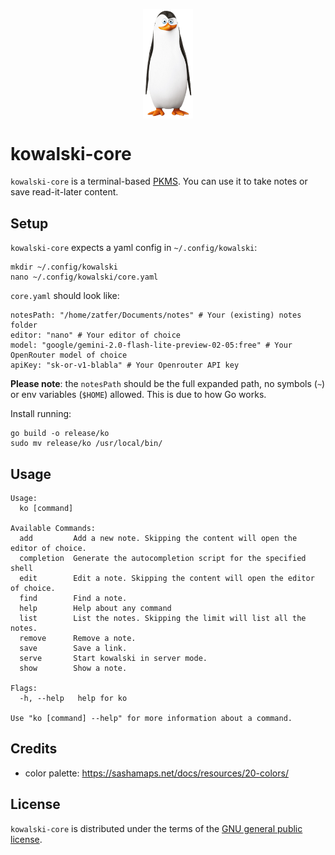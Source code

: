 <p align="center">
  <img src="assets/kowalski.png" width="80" align="center"/>
</p>

# kowalski-core

`kowalski-core` is a terminal-based [PKMS](https://www.reddit.com/r/PKMS/comments/1ae7spf/what_is_pkm/?tl=it). You can use it to take notes or save read-it-later content.

## Setup

`kowalski-core` expects a yaml config in `~/.config/kowalski`:
```
mkdir ~/.config/kowalski
nano ~/.config/kowalski/core.yaml
```

`core.yaml` should look like:
```
notesPath: "/home/zatfer/Documents/notes" # Your (existing) notes folder
editor: "nano" # Your editor of choice
model: "google/gemini-2.0-flash-lite-preview-02-05:free" # Your OpenRouter model of choice
apiKey: "sk-or-v1-blabla" # Your Openrouter API key
```

**Please note**: the `notesPath` should be the full expanded path, no symbols (`~`) or env variables (`$HOME`) allowed. This is due to how Go works.

Install running:
```
go build -o release/ko
sudo mv release/ko /usr/local/bin/
```

## Usage

```
Usage:
  ko [command]

Available Commands:
  add         Add a new note. Skipping the content will open the editor of choice.
  completion  Generate the autocompletion script for the specified shell
  edit        Edit a note. Skipping the content will open the editor of choice.
  find        Find a note.
  help        Help about any command
  list        List the notes. Skipping the limit will list all the notes.
  remove      Remove a note.
  save        Save a link.
  serve       Start kowalski in server mode.
  show        Show a note.

Flags:
  -h, --help   help for ko

Use "ko [command] --help" for more information about a command.
```

## Credits

- color palette: https://sashamaps.net/docs/resources/20-colors/

## License

`kowalski-core` is distributed under the terms of the [GNU general public license](https://www.gnu.org/licenses/gpl-3.0.html).
